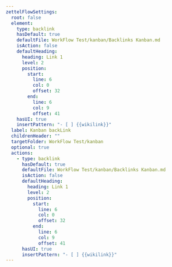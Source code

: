 ```yaml
---
zettelFlowSettings:
  root: false
  element:
    type: backlink
    hasDefault: true
    defaultFile: WorkFlow Test/kanban/Backlinks Kanban.md
    isAction: false
    defaultHeading:
      heading: Link 1
      level: 2
      position:
        start:
          line: 6
          col: 0
          offset: 32
        end:
          line: 6
          col: 9
          offset: 41
    hasUI: true
    insertPattern: "- [ ] {{wikilink}}"
  label: Kanban backLink
  childrenHeader: ""
  targetFolder: WorkFlow Test/kanban
  optional: true
  actions:
    - type: backlink
      hasDefault: true
      defaultFile: WorkFlow Test/kanban/Backlinks Kanban.md
      isAction: false
      defaultHeading:
        heading: Link 1
        level: 2
        position:
          start:
            line: 6
            col: 0
            offset: 32
          end:
            line: 6
            col: 9
            offset: 41
      hasUI: true
      insertPattern: "- [ ] {{wikilink}}"
---
```

